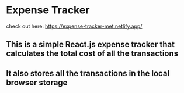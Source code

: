 # Expense Tracker

check out here: https://expense-tracker-met.netlify.app/

## This is a simple React.js expense tracker that calculates the total cost of all the transactions

## It also stores all the transactions in the local browser storage

